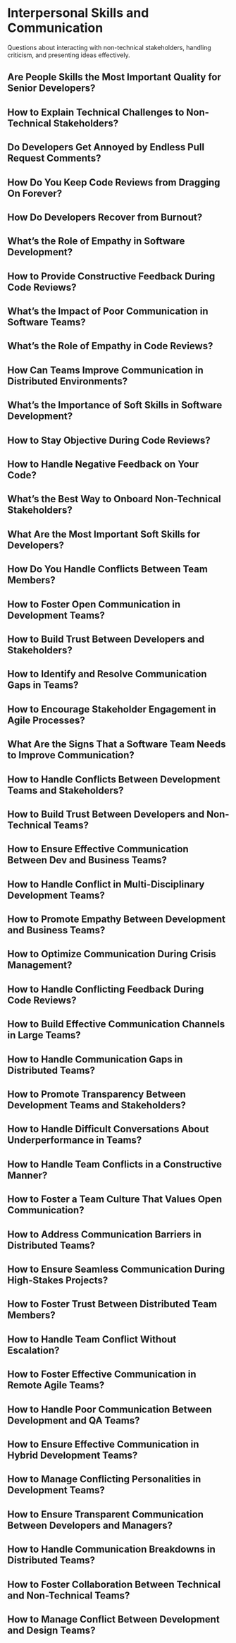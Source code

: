 # Interpersonal Skills and Communication

Questions about interacting with non-technical stakeholders, handling criticism, and presenting ideas effectively.
## Are People Skills the Most Important Quality for Senior Developers?
## How to Explain Technical Challenges to Non-Technical Stakeholders?
## Do Developers Get Annoyed by Endless Pull Request Comments?
## How Do You Keep Code Reviews from Dragging On Forever?
## How Do Developers Recover from Burnout?
## What’s the Role of Empathy in Software Development?
## How to Provide Constructive Feedback During Code Reviews?
## What’s the Impact of Poor Communication in Software Teams?
## What’s the Role of Empathy in Code Reviews?
## How Can Teams Improve Communication in Distributed Environments?
## What’s the Importance of Soft Skills in Software Development?
## How to Stay Objective During Code Reviews?
## How to Handle Negative Feedback on Your Code?
## What’s the Best Way to Onboard Non-Technical Stakeholders?
## What Are the Most Important Soft Skills for Developers?
## How Do You Handle Conflicts Between Team Members?
## How to Foster Open Communication in Development Teams?
## How to Build Trust Between Developers and Stakeholders?
## How to Identify and Resolve Communication Gaps in Teams?
## How to Encourage Stakeholder Engagement in Agile Processes?
## What Are the Signs That a Software Team Needs to Improve Communication?
## How to Handle Conflicts Between Development Teams and Stakeholders?
## How to Build Trust Between Developers and Non-Technical Teams?
## How to Ensure Effective Communication Between Dev and Business Teams?
## How to Handle Conflict in Multi-Disciplinary Development Teams?
## How to Promote Empathy Between Development and Business Teams?
## How to Optimize Communication During Crisis Management?
## How to Handle Conflicting Feedback During Code Reviews?
## How to Build Effective Communication Channels in Large Teams?
## How to Handle Communication Gaps in Distributed Teams?
## How to Promote Transparency Between Development Teams and Stakeholders?
## How to Handle Difficult Conversations About Underperformance in Teams?
## How to Handle Team Conflicts in a Constructive Manner?
## How to Foster a Team Culture That Values Open Communication?
## How to Address Communication Barriers in Distributed Teams?
## How to Ensure Seamless Communication During High-Stakes Projects?
## How to Foster Trust Between Distributed Team Members?
## How to Handle Team Conflict Without Escalation?
## How to Foster Effective Communication in Remote Agile Teams?
## How to Handle Poor Communication Between Development and QA Teams?
## How to Ensure Effective Communication in Hybrid Development Teams?
## How to Manage Conflicting Personalities in Development Teams?
## How to Ensure Transparent Communication Between Developers and Managers?
## How to Handle Communication Breakdowns in Distributed Teams?
## How to Foster Collaboration Between Technical and Non-Technical Teams?
## How to Manage Conflict Between Development and Design Teams?